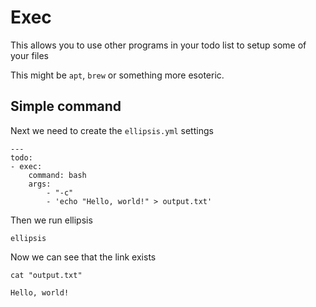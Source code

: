 # Exec

This allows you to use other programs in your todo list to setup some of
your files

This might be `apt`, `brew` or something more esoteric.

## Simple command

Next we need to create the `ellipsis.yml` settings

``` yaml,file(path="ellipsis.yml")
---
todo:
- exec:
    command: bash
    args:
        - "-c"
        - 'echo "Hello, world!" > output.txt'
```

Then we run ellipsis

``` shell,script(name="exec-step-elipsis",expected_exit_code=0)
ellipsis
```

Now we can see that the link exists

``` shell,script(name="exec-step-see-new-file",expected_exit_code=0)
cat "output.txt"
```

``` text,verify(script_name="exec-step-see-new-file",stream=stdout)
Hello, world!
```
